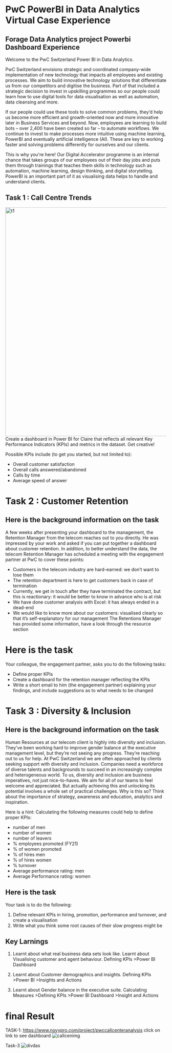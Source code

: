 # PwC PowerBI in Data Analytics Virtual Case Experience
## Forage Data Analytics project Powerbi Dashboard Experience
Welcome to the PwC Switzerland Power BI in Data Analytics.

PwC Switzerland envisions strategic and coordinated company-wide implementation of new technology that impacts all employees and existing processes. We aim to build innovative technology solutions that differentiate us from our competitors and digitise the business. Part of that included a strategic decision to invest in upskilling programmes so our people could learn how to use digital tools for data visualisation as well as automation, data cleansing and more.

If our people could use these tools to solve common problems, they’d help us become more efficient and growth-oriented now and more innovative later in Business Services and beyond. Now, employees are learning to build bots – over 2,400 have been created so far – to automate workflows. We continue to invest to make processes more intuitive using machine learning, PowerBI and eventually artificial intelligence (AI). These are key to working faster and solving problems differently for ourselves and our clients.

This is why you're here! Our Digital Accelerator programme is an internal chance that takes groups of our employees out of their day jobs and puts them through trainings that teaches them skills in technology such as automation, machine learning, design thinking, and digital storytelling. PowerBI is an important part of it as visualising data helps to handle and understand clients.

## Task 1 : Call Centre Trends
<img width="715" alt="t1" src="https://user-images.githubusercontent.com/108068313/226155870-45cba216-f13e-4419-8fd0-67bd280e8bee.png">
Create a dashboard in Power BI for Claire that reflects all relevant Key Performance Indicators (KPIs) and metrics in the dataset. Get creative! 

Possible KPIs include (to get you started, but not limited to):

 * Overall customer satisfaction
 * Overall calls answered/abandoned
 * Calls by time
 * Average speed of answer
  # Task 2 : Customer Retention
## Here is the background information on the task
A few weeks after presenting your dashboard to the management, the Retention Manager from the telecom reaches out to you directly. He was impressed by your work and asked if you can put together a dashboard about customer retention. In addition, to better understand the data, the telecom Retention Manager has scheduled a meeting with the engagement partner at PwC to cover these points:

* Customers in the telecom industry are hard-earned:  we don’t want to lose them
* The retention department is here to get customers back in case of termination
* Currently, we get in touch after they have terminated the contract, but this is reactionary: it would be better to know in advance who is at risk
* We have done customer analysis with Excel: it has always ended in a dead-end
* We would like to know more about our customers: visualised clearly so that it’s self-explanatory for our management The Retentions Manager has provided some information, have a look through the resource section
# Here is the task
Your colleague, the engagement partner, asks you to do the following tasks:

* Define proper KPIs
* Create a dashboard for the retention manager reflecting the KPIs
* Write a short email to him (the engagement partner) explaining your findings, and include suggestions as to what needs to be changed
# Task 3 : Diversity & Inclusion
## Here is the background information on the task
Human Resources at our telecom client is highly into diversity and inclusion. They’ve been working hard to improve gender balance at the executive management level, but they’re not seeing any progress. They’re reaching out to us for help. At PwC Switzerland we are often approached by clients seeking support with diversity and inclusion. Companies need a workforce of diverse talents and backgrounds to succeed in an increasingly complex and heterogeneous world. To us, diversity and inclusion are business imperatives, not just nice-to-haves. We aim for all of our teams to feel welcome and appreciated. But actually achieving this and unlocking its potential involves a whole set of practical challenges. Why is this so? Think about the importance of strategy, awareness and education, analytics and inspiration.

Here is a hint: Calculating the following measures could help to define proper KPIs:

* number of men
* number of women
* number of leavers
* % employees promoted (FY21)
* % of women promoted
* % of hires men
* % of hires women
* % turnover
* Average performance rating: men
* Average Performance rating: women
## Here is the task
Your task is to do the following:

 1. Define relevant KPIs in hiring, promotion, performance and turnover, and create a visualisation
 2. Write what you think some root causes of their slow progress might be 

##  Key Larnings
1. Learnt about what real business data sets look like.
Learnt about Visualising customer and agent behaviour.
Defining KPIs >Power BI Dashboard

2. Learnt about Customer demographics and insights.
Defining KPIs >Power BI >Insights and Actions

3. Learnt about Gender balance in the executive suite.
Calculating Measures >Defining KPIs >Power BI Dashboard >Insight and Actions

# final Result
TASK-1: https://www.novypro.com/project/pwccallcenteranalysis click on link to see dashboard
![callcenimg](https://user-images.githubusercontent.com/108068313/230732653-a92d534b-0abd-4f18-8858-1bd8909ad2fe.gif)




Task-3
![divdas](https://user-images.githubusercontent.com/108068313/230880622-c0ca9228-ee0f-4655-92fa-c46fc3482786.gif)

